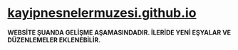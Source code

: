 # [kayipnesnelermuzesi.github.io](https://zzeeuz.github.io/kayipnesnelermuzesi/)
**WEBSİTE ŞUANDA GELİŞME AŞAMASINDADIR. İLERİDE YENİ EŞYALAR VE DÜZENLEMELER EKLENEBİLİR.**
